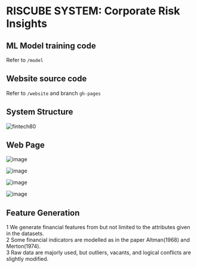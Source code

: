 # RISCUBE SYSTEM: Corporate Risk Insights

## ML Model training code
Refer to `/model`

## Website source code
Refer to `/website` and branch `gh-pages`

## System Structure
![fintech80](https://user-images.githubusercontent.com/7789901/126453476-cfdb1873-cc48-4062-83ca-a29d075e394c.jpg)

## Web Page  
![image](https://user-images.githubusercontent.com/33025589/126439808-9cc0e01d-88c9-4884-b5b6-d0df8d606f6c.png)

![image](https://user-images.githubusercontent.com/33025589/126439818-8d855b88-31ea-4e99-b14a-69605acbd8eb.png)

![image](https://user-images.githubusercontent.com/33025589/126439823-75024dd9-6867-4d6a-bb98-3f85aab1d49b.png)

![image](https://user-images.githubusercontent.com/33025589/126439831-216d5f4e-2e2e-498f-8ec1-7ca511b36710.png)

## Feature Generation  
1 We generate financial features from but not limited to the attributes given in the datasets.  
2 Some financial indicators are modelled as in the paper Altman(1968) and Merton(1974).  
3 Raw data are majorly used, but outliers, vacants, and logical conflicts are slightly modified.  
